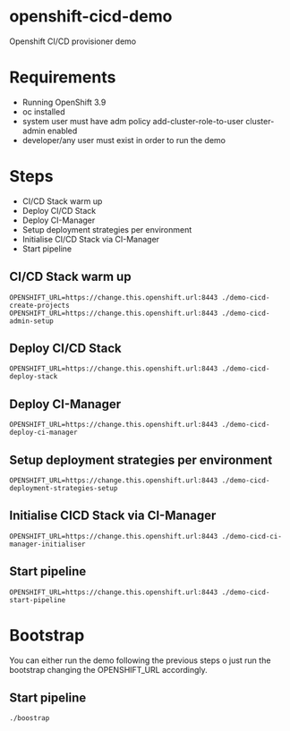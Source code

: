 # openshift-cicd-demo
Openshift CI/CD provisioner demo

# Requirements

- Running OpenShift 3.9
- oc installed
- system user must have adm policy add-cluster-role-to-user cluster-admin enabled
- developer/any user must exist in order to run the demo

# Steps
- CI/CD Stack warm up
- Deploy CI/CD Stack
- Deploy CI-Manager
- Setup deployment strategies per environment
- Initialise CI/CD Stack via CI-Manager
- Start pipeline

## CI/CD Stack warm up
```
OPENSHIFT_URL=https://change.this.openshift.url:8443 ./demo-cicd-create-projects
OPENSHIFT_URL=https://change.this.openshift.url:8443 ./demo-cicd-admin-setup
```

## Deploy CI/CD Stack
```
OPENSHIFT_URL=https://change.this.openshift.url:8443 ./demo-cicd-deploy-stack
```

## Deploy CI-Manager
```
OPENSHIFT_URL=https://change.this.openshift.url:8443 ./demo-cicd-deploy-ci-manager
```

## Setup deployment strategies per environment
```
OPENSHIFT_URL=https://change.this.openshift.url:8443 ./demo-cicd-deployment-strategies-setup
```

## Initialise CICD Stack via CI-Manager
```
OPENSHIFT_URL=https://change.this.openshift.url:8443 ./demo-cicd-ci-manager-initialiser
```

## Start pipeline
```
OPENSHIFT_URL=https://change.this.openshift.url:8443 ./demo-cicd-start-pipeline
```

# Bootstrap

You can either run the demo following the previous steps o just run the bootstrap changing the OPENSHIFT_URL accordingly.

## Start pipeline
```
./boostrap
```